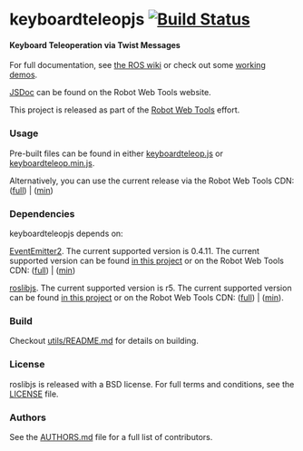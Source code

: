 keyboardteleopjs [![Build Status](https://api.travis-ci.org/WPI-RAIL/keyboardteleopjs.png)](https://travis-ci.org/WPI-RAIL/keyboardteleopjs)
================

#### Keyboard Teleoperation via Twist Messages
For full documentation, see [the ROS wiki](http://ros.org/wiki/keyboardteleopjs) or check out some [working demos](http://robotwebtools.org/).

[JSDoc](http://robotwebtools.org/jsdoc/keyboardteleopjs/current/) can be found on the Robot Web Tools website.

This project is released as part of the [Robot Web Tools](http://robotwebtools.org/) effort.

### Usage
Pre-built files can be found in either [keyboardteleop.js](build/keyboardteleop.js) or [keyboardteleop.min.js](build/keyboardteleop.min.js).

Alternatively, you can use the current release via the Robot Web Tools CDN: ([full](http://cdn.robotwebtools.org/keyboardteleopjs/current/keyboardteleop.js)) | ([min](http://cdn.robotwebtools.org/keyboardteleopjs/current/keyboardteleop.min.js))

### Dependencies
keyboardteleopjs depends on:

[EventEmitter2](https://github.com/hij1nx/EventEmitter2). The current supported version is 0.4.11. The current supported version can be found [in this project](include/EventEmitter2/eventemitter2.js) or on the Robot Web Tools CDN: ([full](http://cdn.robotwebtools.org/EventEmitter2/0.4.11/eventemitter2.js)) | ([min](http://cdn.robotwebtools.org/EventEmitter2/0.4.11/eventemitter2.min.js))

[roslibjs](https://github.com/RobotWebTools/roslibjs). The current supported version is r5. The current supported version can be found [in this project](include/roslibjs/roslib.js) or on the Robot Web Tools CDN: ([full](http://cdn.robotwebtools.org/roslibjs/r5/roslib.js)) | ([min](http://cdn.robotwebtools.org/roslibjs/r5/roslib.min.js)).

### Build
Checkout [utils/README.md](utils/README.md) for details on building.

### License
roslibjs is released with a BSD license. For full terms and conditions, see the [LICENSE](LICENSE) file.

### Authors
See the [AUTHORS.md](AUTHORS) file for a full list of contributors.

